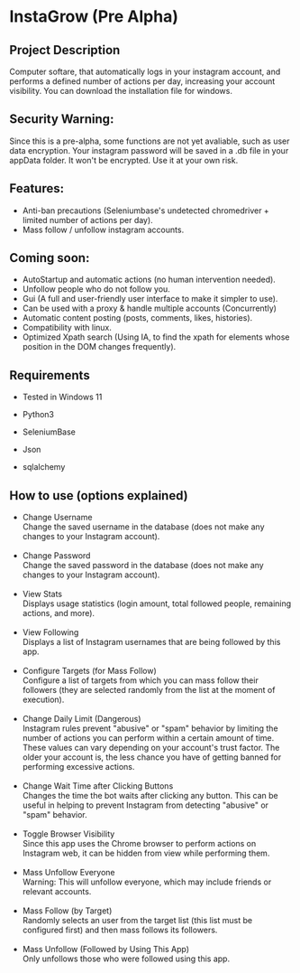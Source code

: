 # InstaGrow (Pre Alpha)

## Project Description
Computer softare, that automatically logs in your instagram account, and performs a defined number of actions per day, increasing your account visibility. You can download the installation file for windows.

## Security Warning:
Since this is a pre-alpha, some functions are not yet avaliable, such as user data encryption. Your instagram password will be saved in a .db file in your appData folder. It won't be encrypted. Use it at your own risk.

## Features:
- Anti-ban precautions (Seleniumbase's undetected chromedriver + limited number of actions per day).
- Mass follow / unfollow instagram accounts.

## Coming soon:
- AutoStartup and automatic actions (no human intervention needed).
- Unfollow people who do not follow you.
- Gui (A full and user-friendly user interface to make it simpler to use).
- Can be used with a proxy & handle multiple accounts (Concurrently)
- Automatic content posting (posts, comments, likes, histories).
- Compatibility with linux.
- Optimized Xpath search (Using IA, to find the xpath for elements whose position in the DOM changes frequently).


## Requirements

- Tested in Windows 11

- Python3
- SeleniumBase
- Json
- sqlalchemy
  
## How to use (options explained)

- Change Username<br>
Change the saved username in the database (does not make any changes to your Instagram account).<br><br>
- Change Password<br>
Change the saved password in the database (does not make any changes to your Instagram account).<br><br>
- View Stats<br>
Displays usage statistics (login amount, total followed people, remaining actions, and more).<br><br>
- View Following<br>
Displays a list of Instagram usernames that are being followed by this app.<br><br>
- Configure Targets (for Mass Follow)<br>
Configure a list of targets from which you can mass follow their followers (they are selected randomly from the list at the moment of execution).<br><br>
- Change Daily Limit (Dangerous)<br>
Instagram rules prevent "abusive" or "spam" behavior by limiting the number of actions you can perform within a certain amount of time. These values can vary depending on your account's trust factor. The older your account is, the less chance you have of getting banned for performing excessive actions.<br><br>
- Change Wait Time after Clicking Buttons<br>
Changes the time the bot waits after clicking any button. This can be useful in helping to prevent Instagram from detecting "abusive" or "spam" behavior.<br><br>
- Toggle Browser Visibility<br>
Since this app uses the Chrome browser to perform actions on Instagram web, it can be hidden from view while performing them.<br><br>
- Mass Unfollow Everyone<br>
Warning: This will unfollow everyone, which may include friends or relevant accounts.<br><br>
- Mass Follow (by Target)<br>
Randomly selects an user from the target list (this list must be configured first) and then mass follows its followers.<br><br>
- Mass Unfollow (Followed by Using This App)<br>
Only unfollows those who were followed using this app.
